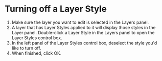 # Turning off a Layer Style

1. Make sure the layer you want to edit is selected in the Layers panel.
2. A layer that has Layer Styles applied to it will display those styles in the Layer panel. Double-click a Layer Style in the Layers panel to open the Layer Styles control box.
3. In the left panel of the Layer Styles control box, deselect the style you'd like to turn off.
4. When finished, click OK.